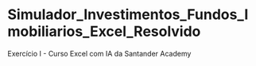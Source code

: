 # Simulador_Investimentos_Fundos_Imobiliarios_Excel_Resolvido
Exercício I - Curso Excel com IA da Santander Academy
